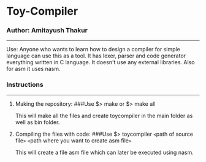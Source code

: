 # Toy-Compiler

### Author: Amitayush Thakur
-----------------------------

Use: Anyone who wants to learn how to design a compiler for simple language can use this as a tool. It has lexer, parser and code generator everything written in C language. It doesn't use any external libraries. Also for asm it uses nasm.

### Instructions
-----------------------------

1. Making the repository:
	###Use $> make or $> make all

  	This will make all the files and create toycompiler in the main folder as well as bin folder.

2. Compiling the files with code:
	###Use  $> toycompiler `<`path of source file`>` `<`path where you want to create asm file`>`
	
	This will create a file asm file which can later be executed using nasm.
	
